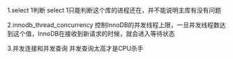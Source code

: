 1.select 1判断
	select 1只能判断这个库的进程还在，并不能说明主库有没有问题

2.innodb_thread_concurrency
	控制InnoDB的并发线程上限，一旦并发线程数达到这个值，InnoDB在接收到新请求的时候，就会进入等待状态

3.并发连接和并发查询
	并发查询太高才是CPU杀手



